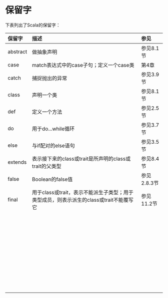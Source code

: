 保留字
================================================================================
下表列出了Scala的保留字：

| 保留字 | 描述 | 参见 |
| :------------- | :------------- | :----------- |
| abstract | 做抽象声明 | 参见8.1节 |
| case | match表达式中的case子句；定义一个case类 | 第4章 |
| catch | 捕捉抛出的异常 | 参见3.9节 |
| class | 声明一个类 | 参见8.1节 |
| def | 定义一个方法 | 参见2.5节 |
| do | 用于do...while循环 | 参见3.7节 |
| else | 与if配对的else语句 | 参见3.5节 |
| extends | 表示接下来的class或trait是所声明的class或trait的父类型 | 参见8.4节 |
| false | Boolean的false值 | 参见2.8.3节 |
| final | 用于class或trait，表示不能派生子类型；用于类型成员，则表示派生的class或trait不能覆写它 | 参见11.2节 |
|  |  |  |
|  |  |  |
|  |  |  |
|  |  |  |
|  |  |  |
|  |  |  |
|  |  |  |
|  |  |  |
|  |  |  |
|  |  |  |
|  |  |  |
|  |  |  |
|  |  |  |
|  |  |  |
|  |  |  |
|  |  |  |
|  |  |  |
|  |  |  |
|  |  |  |
|  |  |  |
|  |  |  |
|  |  |  |
|  |  |  |
|  |  |  |
|  |  |  |
|  |  |  |
|  |  |  |
|  |  |  |
|  |  |  |
|  |  |  |
|  |  |  |
|  |  |  |
|  |  |  |
|  |  |  |
|  |  |  |
|  |  |  |
|  |  |  |
|  |  |  |
|  |  |  |
|  |  |  |
|  |  |  |
|  |  |  |
|  |  |  |
